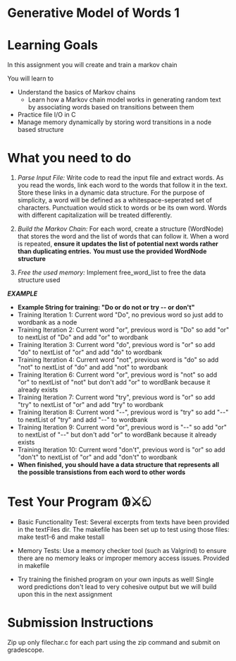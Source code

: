 # Generative Model of Words 1

Learning Goals
==============

In this assignment you will create and train a markov chain

You will learn to
* Understand the basics of Markov chains
    * Learn how a Markov chain model works in generating random text by associating words based on transitions between them
* Practice file I/O in C
* Manage memory dynamically by storing word transitions in a node based structure

What you need to do
===================

1. *Parse Input File:*
Write code to read the input file and extract words.
As you read the words, link each word to the words that follow it in the text. Store these links in a dynamic data structure.
For the purpose of simplicity, a word will be defined as a whitespace-seperated set of characters. Punctuation would
stick to words or be its own word. Words with different capitalization will be treated differently.

2. *Build the Markov Chain:*
For each word, create a structure (WordNode) that stores the word and the list of words that can follow it.
When a word is repeated, **ensure it updates the list of potential next words rather than duplicating entries.**
**You must use the provided WordNode structure**

3. *Free the used memory:*
Implement free_word_list to free the data structure used

***EXAMPLE***
- **Example String for training: "Do or do not or try -- or don't"**
- Training Iteration 1: Current word "Do", no previous word so just add to wordbank as a node
- Training Iteration 2: Current word "or", previous word is "Do" so add "or" to nextList of "Do" and add "or" to wordbank
- Training Iteration 3: Current word "do", previous word is "or" so add "do" to nextList of "or" and add "do" to wordbank
- Training Iteration 4: Current word "not", previous word is "do" so add "not" to nextList of "do" and add "not" to wordbank
- Training Iteration 6: Current word "or", previous word is "not" so add "or" to nextList of "not" but don't add "or" to wordBank because it already exists
- Training Iteration 7: Current word "try", previous word is "or" so add "try" to nextList of "or" and add "try" to wordbank
- Training Iteration 8: Current word "--", previous word is "try" so add "--" to nextList of "try" and add "--" to wordbank
- Training Iteration 9: Current word "or", previous word is "--" so add "or" to nextList of "--" but don't add "or" to wordBank because it already exists
- Training Iteration 10: Current word "don't", previous word is "or" so add "don't" to nextList of "or" and add "don't" to wordbank
- **When finished, you should have a data structure that represents all the possible transistions from each word to other words**



Test Your Program 𐐘⚔ඞ
=================
- Basic Functionality Test:
Several excerpts from texts have been provided in the textFiles dir. The makefile has been set up to test using those files: make test1-6 and make testall

- Memory Tests:
Use a memory checker tool (such as Valgrind) to ensure there are no memory leaks or improper memory access issues. Provided in makefile

- Try training the finished program on your own inputs as well! Single word predictions don't lead to very cohesive output but we will build upon this in the next assignment

Submission Instructions
=======================
Zip up only filechar.c for each part using the zip command and submit on gradescope.
